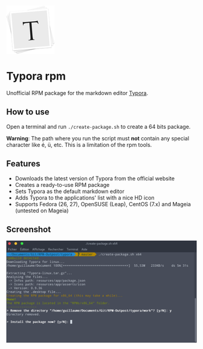 ![typora icon](typora-icon.png)

# Typora rpm
Unofficial RPM package for the markdown editor [Typora](https://typora.io).

## How to use
Open a terminal and run `./create-package.sh` to create a 64 bits package.

**Warning**: The path where you run the script must **not** contain any special character like é, ü, etc. This is a limitation of the rpm tools.

## Features
- Downloads the latest version of Typora from the official website
- Creates a ready-to-use RPM package
- Sets Typora as the default markdown editor
- Adds Typora to the applications' list with a nice HD icon
- Supports Fedora (26, 27), OpenSUSE (Leap), CentOS (7.x) and Mageia (untested on Mageia)

## Screenshot
![beautiful screenshot](screenshot.png)
